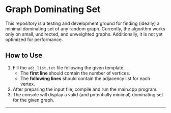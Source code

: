 # Graph Dominating Set

This repository is a testing and development ground for finding (ideally) a minimal dominating set of any random graph. Currently, the algorithm works only on small, undirected, and unweighted graphs. Additionally, it is not yet optimized for performance.

## How to Use

1. Fill the `adj_list.txt` file following the given template:
   - The **first line** should contain the number of vertices.
   - The **following lines** should contain the adjacency list for each vertex.
2. After preparing the input file, compile and run the main.cpp program.
3. The console will display a valid (and potentially minimal) dominating set for the given graph.

---

